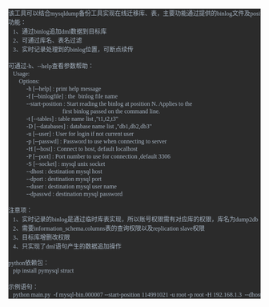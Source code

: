 <pre style="background-color:#2b2b2b;color:#a9b7c6;font-family:'宋体';font-size:9.0pt;">该工具可以结合mysqldump备份工具实现在线迁移库、表，主要功能通过提供的binlog文件及position模拟slave追加数据到目标库<br />功能：<br />   1、通过binlog追加dml数据到目标库<br />   2、可通过库名、表名过滤<br />   3、实时记录处理到的binlog位置，可断点续传<br /><br />可通过-h、--help查看参数帮助：<br />   Usage:<br />       Options:<br />            -h [--help] : print help message<br />            -f [--binlogfile] : the  binlog file name<br />            --start-position : Start reading the binlog at position N. Applies to the<br />                                    first binlog passed on the command line.<br />            -t [--tables] : table name list ,"t1,t2,t3"<br />            -D [--databases] : database name list ,"db1,db2,db3"<br />            -u [--user] : User for login if not current user<br />            -p [--passwd] : Password to use when connecting to server<br />            -H [--host] : Connect to host, default localhost<br />            -P [--port] : Port number to use for connection ,default 3306<br />            -S [--socket] : mysql unix socket<br />            --dhost : destination mysql host<br />            --dport : destination mysql port<br />            --duser : destination mysql user name<br />            --dpasswd : destination mysql password<br /><br />注意项：<br />   1、实时记录的binlog是通过临时库表实现，所以账号权限需有对应库的权限，库名为dump2db<br />   2、需要information_schema.columns表的查询权限以及replication slave权限<br />   3、目标库增删改权限<br />   4、只实现了dml语句产生的数据追加操作<br /><br />python依赖包：<br />   pip install pymysql struct<br /><br />示例语句：<br />   python main.py  -f mysql-bin.000007 --start-position 114991021 -u root -p root -H 192.168.1.3  --dhost 192.168.1.2 --dport 3306 --duser root --dpasswd root -D db1,db2 -t t1,t2</pre>
